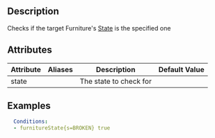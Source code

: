 ## Description
Checks if the target Furniture's [State](/Furniture#furniture-states) is the specified one

## Attributes
| Attribute      | Aliases     | Description                                             | Default Value |
|----------------|-------------|---------------------------------------------------------|---------------|
| state          |             | The state to check for                                  |               |

## Examples
```yaml
  Conditions:
  - furnitureState{s=BROKEN} true
```